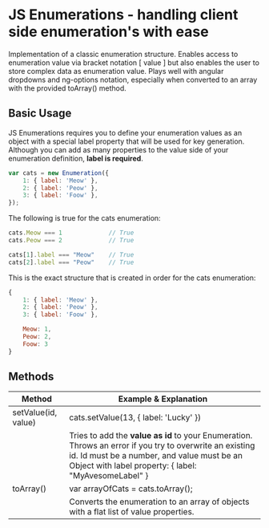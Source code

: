 # JS Enumerations - handling client side enumeration's with ease
Implementation of a classic enumeration structure. Enables access to enumeration value via bracket notation [ value ] but also enables the user to store complex data as enumeration value. 
Plays well with angular dropdowns and ng-options notation, especially when converted to an array with the provided toArray() method.

## Basic Usage
JS Enumerations requires you to define your enumeration values as an object with a special label property that will be used for key generation.
Although you can add as many properties to the value side of your enumeration definition, **label is required**.

```Javascript
var cats = new Enumeration({
	1: { label: 'Meow' },
	2: { label: 'Peow' },
	3: { label: 'Foow' },
});
```

The following is true for the cats enumeration:

```Javascript
cats.Meow === 1 			// True
cats.Peow === 2 			// True

cats[1].label === "Meow"	// True
cats[2].label === "Peow"	// True
```

This is the exact structure that is created in order for the cats enumeration:

```Javascript
{
    1: { label: 'Meow' },
    2: { label: 'Peow' },
    3: { label: 'Foow' },

	Meow: 1,
	Peow: 2,
	Foow: 3
}
```


## Methods
Method  | Example & Explanation
------------- | -------------
setValue(id, value) | cats.setValue(13, { label: 'Lucky' }) 
                    | Tries to add the **value as id** to your Enumeration. Throws an error if you try to overwrite an existing id. Id must be a number, and value must be an Object with label property: { label: "MyAvesomeLabel" }
toArray() | var arrayOfCats = cats.toArray(); 
          | Converts the enumeration to an array of objects with a flat list of value properties.